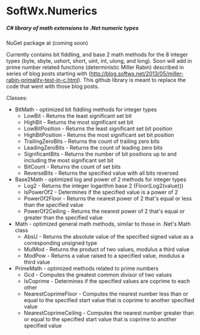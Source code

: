 # SoftWx.Numerics
##### C# library of math extensions to .Net numeric types
NuGet package at (coming soon)

Currently contains bit fiddling, and base 2 math methods for the 8 integer types (byte, sbyte, ushort, short, uint, int, ulong, and long).
Soon will add in prime number related functions (deterministic Miller Rabin) described in series of blog posts starting with (http://blog.softwx.net/2013/05/miller-rabin-primality-test-in-c.html).
This github library is meant to replace the code that went with those blog posts.

Classes:
* BitMath - optimized bit fiddling methods for integer types
  * LowBit - Returns the least significant set bit
  * HighBit - Returns the most significant set bit
  * LowBitPosition - Returns the least significant set bit position
  * HighBitPosition - Returns the most significant set bit position
  * TrailingZeroBits - Returns the count of trailing zero bits
  * LeadingZeroBits - Returns the count of leading zero bits
  * SignificantBits - Returns the number of bit positions up to and including the most significant set bit
  * BitCount - Returns the count of set bits
  * ReverseBits - Returns the specified value with all bits reversed
* Base2Math - optimized log and power of 2 methods for integer types 
  * Log2 - Returns the integer logarithm base 2 (Floor(Log2(value)))
  * IsPowerOf2 - Determines if the specified value is a power of 2
  * PowerOf2Floor - Returns the nearest power of 2 that's equal or less than the specified value
  * PowerOf2Ceiling - Returns the nearest power of 2 that's equal or greater than the specified value
* Math - optimized general math methods, similar to those in .Net's Math class
  * AbsU - Returns the absolute value of the specified signed value as a corresponding unsigned type
  * MulMod - Returns the product of two values, modulus a third value
  * ModPow - Returns a value raised to a specified value, modulus a third value
* PrimeMath - optimized methods related to prime numbers
  * Gcd - Computes the greatest common divisor of two values
  * IsCoprime - Determines if the specified values are coprime to each other
  * NearestCoprimeFloor - Computes the nearest number less than or equal to the specified start value that is coprime to another specified value
  * NearestCoprimeCeiling - Computes the nearest number greater than or equal to the specified start value that is coprime to another specified value